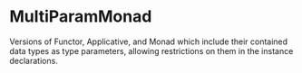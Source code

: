 MultiParamMonad
===============

Versions of Functor, Applicative, and Monad which include their contained data types as type parameters, allowing restrictions on them in the instance declarations.
